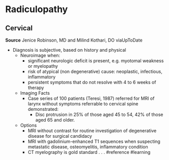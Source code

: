 # Radiculopathy
## Cervical
**Source** Jenice Robinson, MD and Milind Kothari, DO viaUpToDate

* Diagnosis is subjective, based on history and physical
	* Neuroimage when:
		* significant neurologic deficit is present, e.g. myotomal weakness or myelopathy
		* risk of atypical (non degenerative) cause: neoplastic, infectious, inflammatory
		* persistent symptoms that do not resolve with 4 to 6 weeks of therapy
	* Imaging Facts
		* Case series of 100 patients (Teresi, 1987) referred for MRI of larynx without symptoms referrable to cervical spine demonstrated:
			* Disc protrusion in 25% of those aged 45 to 54, 42% of those aged 65 and older.
	* Options
		* MRI without contrast for routine investigation of degenerative disease for surgical candidacy
		* MRI with gadolinium-enhanced T1 sequences when suspecting metastatic disease, osteomyelitis, inflammatory condition
		* CT myelography is gold standard
.
.
.
#reference
#learning